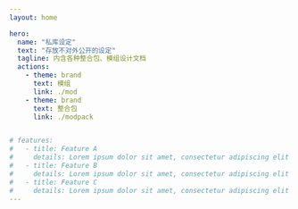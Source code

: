```yaml
---
layout: home

hero:
  name: "私库设定"
  text: "存放不对外公开的设定"
  tagline: 内含各种整合包、模组设计文档
  actions:
    - theme: brand
      text: 模组
      link: ./mod
    - theme: brand
      text: 整合包
      link: ./modpack


# features:
#   - title: Feature A
#     details: Lorem ipsum dolor sit amet, consectetur adipiscing elit
#   - title: Feature B
#     details: Lorem ipsum dolor sit amet, consectetur adipiscing elit
#   - title: Feature C
#     details: Lorem ipsum dolor sit amet, consectetur adipiscing elit
---
```

<!-- <index/>
<script setup>
import index from './index.vue'
</script> -->